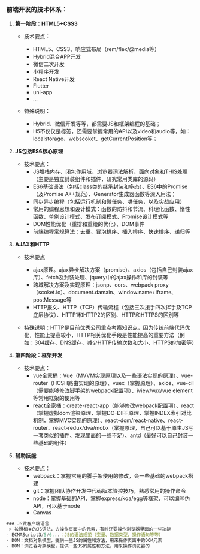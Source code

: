 ### 前端开发的技术体系：

1. **第一阶段：HTML5+CSS3**

   - 技术要点：
     - HTML5、CSS3、响应式布局（rem/flex/@media等）
     - Hybrid混合APP开发
     - 微信二次开发
     - 小程序开发
     - React Native开发
     - Flutter
     - uni-app
     - ...

   - 特殊说明：
     - Hybrid、微信开发等等，都需要JS和框架编程的基础；
     - H5不仅仅是标签，还需要掌握常用的API以及video和audio等，如：localstorage、webscoket、getCurrentPosition等；

2. **JS包括ES6核心原理**
   - 技术要点：
     - JS堆栈内存、闭包作用域、浏览器词法解析、面向对象和THIS处理（主要是独立封装组件和插件，研究常用类库的源码）
     - ES6基础语法（包括class类的继承封装和多态）、ES6中的Promise（及Promise A++规范）、Generator生成器函数等深入用法；
     - 同步异步编程（包括运行机制和微任务、哄任务，以及实战应用）
     - 常用的编程思想和设计模式：函数的防抖和节流、科理化函数、惰性函数、单例设计模式、发布订阅模式、Promise设计模式等
     - DOM性能优化（重排和重绘的优化）、DOM事件
     - 前端编程常规算法：去重、冒泡排序、插入排序、快速排序、递归等

3. **AJAX和HTTP**

   - 技术要点
     - ajax原理。ajax异步解决方案（promise）、axios（包括自己封装ajax库）、fetch及封装处理、jquery中的ajax操作和库的封装等
     - 跨域解决方案及实现原理：jsonp、cors、webpack proxy（scoket.io）、document.damain、window.name+iframe、postMessage等
     - HTTP报文、HTTP（TCP）传输流程（包括三次援手四次挥手及TCP底层协议）、HTTP1和HTTP2的区别、HTTP和HTTPS的区别等

   - 特殊说明：HTTP是目前优秀公司重点考察知识点，因为传统前端代码优化，性能上提高较小，HTTP相关优化手段是性能提高的重要方法（例如：304缓存、DNS缓存、减少HTTP传输次数和大小、HTTPS的加密等）

4. **第四阶段：框架开发**
   - 技术要点：
     - vue全家桶：Vue（MVVM实现原理以及一些语法实现的原理）、vue-router（HCSH路由实现的原理）、vuex（掌握原理）、axios、vue-cil（需要能够修改脚手架的webpack配置项）、iview/vux/vue element等常用框架的使用等
     - react全家桶：create-react-app（能够修改webpack配置项）、react（掌握虚拟dom渲染原理，掌握DO-DIFF原理，掌握INDEX索引对比机制，掌握MVC实现的原理）、react-dom/react-native、react-router、react-redux/dva/mobx（掌握原理，自己可以基于原生JS写一套类似的插件、发现里面的一些不足）、antd（最好可以自己封装一些基础的组件）

5. **辅助技能**
   - 技术要点：
     - webpack：掌握常用的脚手架使用的修改，会一些基础的webpack搭建
     - git：掌握团队协作开发中代码版本管控技巧，熟悉常用的操作命令
     - node：掌握基础的API、掌握express/koa/egg等框架、可以编写伪API，可以基于node
     - Canvas





```js
### JS做客户端语言
 > 按照相关的JS语法，去操作页面中的元素，有时还要操作浏览器里面的一些功能
- ECMAScript3/5/6...：JS的语法规范（变量、数据类型、操作语句等等）
- DOM：文档对象模型，提供一些JS的属性和方法，用来操作页面中的DOM元素
- BOM：浏览器对象模型，提供一些JS的属性和方法，用来操作浏览器的
```